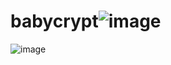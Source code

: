 # babycrypt![image](https://user-images.githubusercontent.com/75444239/128935869-a9622e01-b9da-40a8-956e-8575c40c287e.png)
![image](https://user-images.githubusercontent.com/75444239/128935870-a387e98c-edd5-4fa3-a3ec-9db20415a90c.png)
